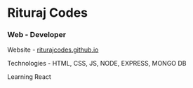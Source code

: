 # Rituraj Codes
### Web - Developer

Website - 
[riturajcodes.github.io](https://riturajcodes.github.io/)

Technologies -
HTML, CSS, JS, NODE, EXPRESS, MONGO DB

Learning React

